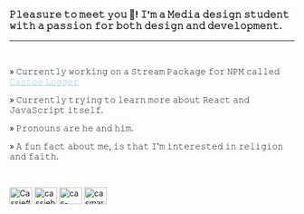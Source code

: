 ### 𝙿𝚕𝚎𝚊𝚜𝚞𝚛𝚎 𝚝𝚘 𝚖𝚎𝚎𝚝 𝚢𝚘𝚞 👋! 𝙸'𝚖 𝚊 𝙼𝚎𝚍𝚒𝚊 𝚍𝚎𝚜𝚒𝚐𝚗 𝚜𝚝𝚞𝚍𝚎𝚗𝚝 𝚠𝚒𝚝𝚑 𝚊 𝚙𝚊𝚜𝚜𝚒𝚘𝚗 𝚏𝚘𝚛 𝚋𝚘𝚝𝚑 𝚍𝚎𝚜𝚒𝚐𝚗 𝚊𝚗𝚍 𝚍𝚎𝚟𝚎𝚕𝚘𝚙𝚖𝚎𝚗𝚝.

---

<br />

» 𝙲𝚞𝚛𝚛𝚎𝚗𝚝𝚕𝚢 𝚠𝚘𝚛𝚔𝚒𝚗𝚐 𝚘𝚗 𝚊 𝚂𝚝𝚛𝚎𝚊𝚖 𝙿𝚊𝚌𝚔𝚊𝚐𝚎 𝚏𝚘𝚛 𝙽𝙿𝙼 𝚌𝚊𝚕𝚕𝚎𝚍 <a href="https://github.com/DevCassie/Castoe-Logger" style="color: #98CBD6">𝙲𝚊𝚜𝚝𝚘𝚎 𝙻𝚘𝚐𝚐𝚎𝚛</a>

» 𝙲𝚞𝚛𝚛𝚎𝚗𝚝𝚕𝚢 𝚝𝚛𝚢𝚒𝚗𝚐 𝚝𝚘 𝚕𝚎𝚊𝚛𝚗 𝚖𝚘𝚛𝚎 𝚊𝚋𝚘𝚞𝚝 𝚁𝚎𝚊𝚌𝚝 𝚊𝚗𝚍 𝙹𝚊𝚟𝚊𝚂𝚌𝚛𝚒𝚙𝚝 𝚒𝚝𝚜𝚎𝚕𝚏.

» 𝙿𝚛𝚘𝚗𝚘𝚞𝚗𝚜 𝚊𝚛𝚎 𝚑𝚎 𝚊𝚗𝚍 𝚑𝚒𝚖.

» 𝙰 𝚏𝚞𝚗 𝚏𝚊𝚌𝚝 𝚊𝚋𝚘𝚞𝚝 𝚖𝚎, 𝚒𝚜 𝚝𝚑𝚊𝚝 𝙸'𝚖 𝚒𝚗𝚝𝚎𝚛𝚎𝚜𝚝𝚎𝚍 𝚒𝚗 𝚛𝚎𝚕𝚒𝚐𝚒𝚘𝚗 𝚊𝚗𝚍 𝚏𝚊𝚒𝚝𝚑.

<br />

<a href="https://discord.gg/WwqKEeg" target="blank"><img align="center" src="https://cdn.jsdelivr.net/npm/simple-icons@3.0.1/icons/discord.svg" alt="Cassie#8330" height="30" width="40" /></a>
<a href="https://instagram.com/cassieboy_2001" target="blank"><img align="center" src="https://cdn.jsdelivr.net/npm/simple-icons@3.0.1/icons/instagram.svg" alt="cassieboy_2001" height="30" width="40" /></a>
<a href="https://linkedin.com/in/cas-martens" target="blank"><img align="center" src="https://cdn.jsdelivr.net/npm/simple-icons@3.0.1/icons/linkedin.svg" alt="cas-martens" height="30" width="40" /></a>
<a href="https://www.behance.net/casmartens" target="blank"><img align="center" src="https://cdn.jsdelivr.net/npm/simple-icons@3.0.1/icons/behance.svg" alt="casmartens" height="30" width="40" /></a>
